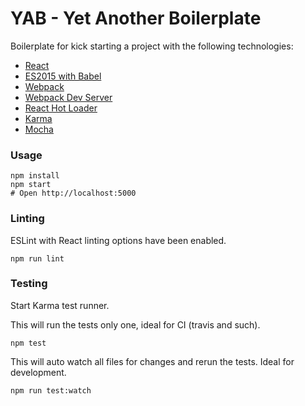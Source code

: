 # YAB - Yet Another Boilerplate

Boilerplate for kick starting a project with the following technologies:
* [React](https://github.com/facebook/react)
* [ES2015 with Babel](http://babeljs.io)
* [Webpack](http://webpack.github.io)
* [Webpack Dev Server](http://webpack.github.io/docs/webpack-dev-server.html)
* [React Hot Loader](http://gaearon.github.io/react-hot-loader/)
* [Karma](http://karma-runner.github.io/0.13/index.html)
* [Mocha]()

### Usage

```
npm install
npm start
# Open http://localhost:5000
```

### Linting

ESLint with React linting options have been enabled.

```
npm run lint
```

### Testing

Start Karma test runner.

This will run the tests only one, ideal for CI (travis and such).
```
npm test
```

This will auto watch all files for changes and rerun the tests. Ideal for development.
```
npm run test:watch
```
